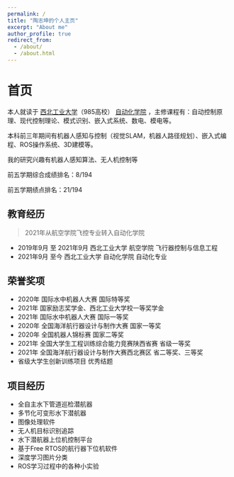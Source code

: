 ```yaml
---
permalink: /
title: "陶志坤的个人主页"
excerpt: "About me"
author_profile: true
redirect_from: 
  - /about/
  - /about.html
---
```




# 首页

本人就读于 [西北工业大学](https://www.nwpu.edu.cn/)（985高校） [自动化学院](http://zdhxy.nwpu.edu.cn/) ，主修课程有：自动控制原理、现代控制理论、模式识别、嵌入式系统、数电、模电等。

本科前三年期间有机器人感知与控制（视觉SLAM，机器人路径规划）、嵌入式编程、ROS操作系统、3D建模等。

我的研究兴趣有机器人感知算法、无人机控制等

前五学期综合成绩排名：8/194

前五学期绩点排名：21/194

教育经历
------

> 2021年从航空学院飞控专业转入自动化学院

* 2019年9月 至 2021年9月 西北工业大学 航空学院 飞行器控制与信息工程
* 2021年9月 至今 西北工业大学 自动化学院 自动化专业

荣誉奖项
------
* 2020年 国际水中机器人大赛  国际特等奖
* 2021年 国家励志奖学金、西北工业大学校一等奖学金
* 2021年 国际水中机器人大赛  国际一等奖
* 2020年 全国海洋航行器设计与制作大赛  国家一等奖
* 2020年 全国机器人锦标赛  国家二等奖
* 2021年 全国大学生工程训练综合能力竞赛陕西省赛  省级一等奖 
* 2021年 全国海洋航行器设计与制作大赛西北赛区  省二等奖、三等奖
* 省级大学生创新训练项目  优秀结题

项目经历
------
* 全自主水下管道巡检潜航器
* 多节化可变形水下潜航器
* 图像处理软件
* 无人机目标识别追踪
* 水下潜航器上位机控制平台
* 基于Free RTOS的航行器下位机软件
* 深度学习图片分类
* ROS学习过程中的各种小实验

